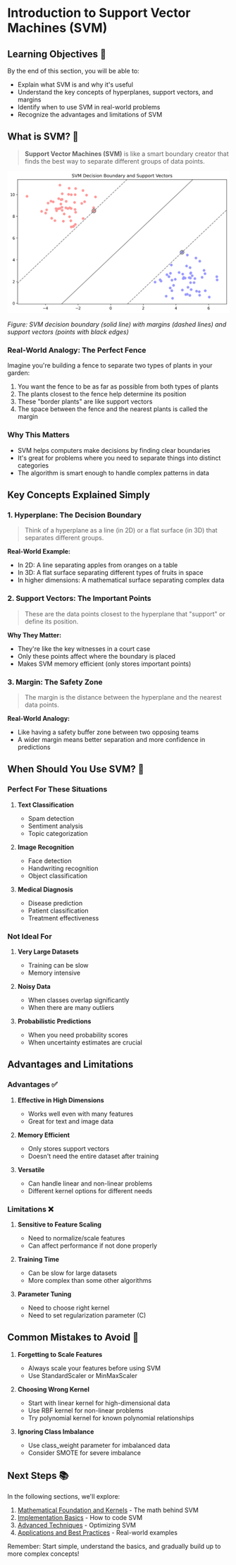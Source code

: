 # Introduction to Support Vector Machines (SVM)

## Learning Objectives 🎯

By the end of this section, you will be able to:

- Explain what SVM is and why it's useful
- Understand the key concepts of hyperplanes, support vectors, and margins
- Identify when to use SVM in real-world problems
- Recognize the advantages and limitations of SVM

## What is SVM? 🤔

> **Support Vector Machines (SVM)** is like a smart boundary creator that finds the best way to separate different groups of data points.

![SVM Decision Boundary](assets/svm_decision_boundary.png)

*Figure: SVM decision boundary (solid line) with margins (dashed lines) and support vectors (points with black edges)*

### Real-World Analogy: The Perfect Fence

Imagine you're building a fence to separate two types of plants in your garden:

1. You want the fence to be as far as possible from both types of plants
2. The plants closest to the fence help determine its position
3. These "border plants" are like support vectors
4. The space between the fence and the nearest plants is called the margin

### Why This Matters

- SVM helps computers make decisions by finding clear boundaries
- It's great for problems where you need to separate things into distinct categories
- The algorithm is smart enough to handle complex patterns in data

## Key Concepts Explained Simply

### 1. Hyperplane: The Decision Boundary
>
> Think of a hyperplane as a line (in 2D) or a flat surface (in 3D) that separates different groups.

**Real-World Example:**

- In 2D: A line separating apples from oranges on a table
- In 3D: A flat surface separating different types of fruits in space
- In higher dimensions: A mathematical surface separating complex data

### 2. Support Vectors: The Important Points
>
> These are the data points closest to the hyperplane that "support" or define its position.

**Why They Matter:**

- They're like the key witnesses in a court case
- Only these points affect where the boundary is placed
- Makes SVM memory efficient (only stores important points)

### 3. Margin: The Safety Zone
>
> The margin is the distance between the hyperplane and the nearest data points.

**Real-World Analogy:**

- Like having a safety buffer zone between two opposing teams
- A wider margin means better separation and more confidence in predictions

## When Should You Use SVM? 🎯

### Perfect For These Situations

1. **Text Classification**
   - Spam detection
   - Sentiment analysis
   - Topic categorization

2. **Image Recognition**
   - Face detection
   - Handwriting recognition
   - Object classification

3. **Medical Diagnosis**
   - Disease prediction
   - Patient classification
   - Treatment effectiveness

### Not Ideal For

1. **Very Large Datasets**
   - Training can be slow
   - Memory intensive

2. **Noisy Data**
   - When classes overlap significantly
   - When there are many outliers

3. **Probabilistic Predictions**
   - When you need probability scores
   - When uncertainty estimates are crucial

## Advantages and Limitations

### Advantages ✅

1. **Effective in High Dimensions**
   - Works well even with many features
   - Great for text and image data

2. **Memory Efficient**
   - Only stores support vectors
   - Doesn't need the entire dataset after training

3. **Versatile**
   - Can handle linear and non-linear problems
   - Different kernel options for different needs

### Limitations ❌

1. **Sensitive to Feature Scaling**
   - Need to normalize/scale features
   - Can affect performance if not done properly

2. **Training Time**
   - Can be slow for large datasets
   - More complex than some other algorithms

3. **Parameter Tuning**
   - Need to choose right kernel
   - Need to set regularization parameter (C)

## Common Mistakes to Avoid 🚫

1. **Forgetting to Scale Features**
   - Always scale your features before using SVM
   - Use StandardScaler or MinMaxScaler

2. **Choosing Wrong Kernel**
   - Start with linear kernel for high-dimensional data
   - Use RBF kernel for non-linear problems
   - Try polynomial kernel for known polynomial relationships

3. **Ignoring Class Imbalance**
   - Use class_weight parameter for imbalanced data
   - Consider SMOTE for severe imbalance

## Next Steps 📚

In the following sections, we'll explore:

1. [Mathematical Foundation and Kernels](2-math-kernels.md) - The math behind SVM
2. [Implementation Basics](3-implementation.md) - How to code SVM
3. [Advanced Techniques](4-advanced.md) - Optimizing SVM
4. [Applications and Best Practices](5-applications.md) - Real-world examples

Remember: Start simple, understand the basics, and gradually build up to more complex concepts!
